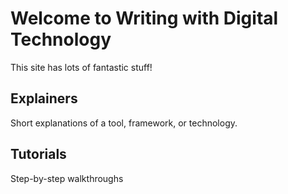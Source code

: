 # Welcome to Writing with Digital Technology
This site has lots of fantastic stuff!

## Explainers
Short explanations of a tool, framework, or technology.

## Tutorials
Step-by-step walkthroughs 





